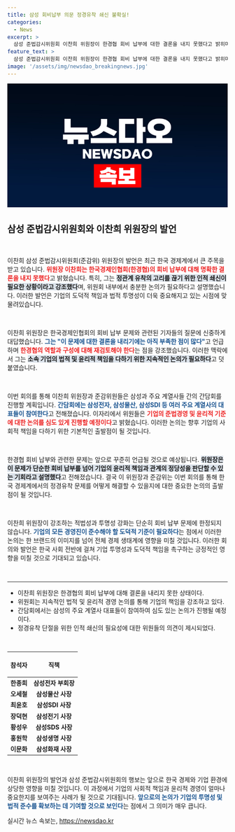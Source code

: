 ```yaml
---
title: 삼성 회비납부 의문 정경유착 쇄신 불확실!
categories:
  - News
excerpt: >
  삼성 준법감시위원회 이찬희 위원장이 한경협 회비 납부에 대한 결론을 내지 못했다고 밝히며 정경유착 문제에 대한 의문을 제기했습니다. 논의는 장기화될 전망이며, 삼성그룹의 향후 행보에 귀추가 주목됩니다.
feature_text: >
  삼성 준법감시위원회 이찬희 위원장이 한경협 회비 납부에 대한 결론을 내지 못했다고 밝히며 정경유착 문제에 대한 의문을 제기했습니다. 논의는 장기화될 전망이며, 삼성그룹의 향후 행보에 귀추가 주목됩니다.
image: '/assets/img/newsdao_breakingnews.jpg'
---
```


<p><img src="/assets/img/newsdao_breakingnews.jpg" alt="flaretime 속보" /></p>

<h2 data-ke-size="size26">삼성 준법감시위원회와 이찬희 위원장의 발언</h2>

<p data-ke-size="size16">&nbsp;</p>

<p>이찬희 삼성 준법감시위원회(준감위) 위원장의 발언은 최근 한국 경제계에서 큰 주목을 받고 있습니다. <b><span style="color: #ee2323;">위원장 이찬희는 한국경제인협회(한경협)의 회비 납부에 대해 명확한 결론을 내지 못했다</span></b>고 밝혔습니다. 특히, 그는 <b><span style="background-color: #21538527;">정관계 유착의 고리를 끊기 위한 인적 쇄신이 필요한 상황이라고 강조했다</span></b>며, 위원회 내부에서 충분한 논의가 필요하다고 설명했습니다. 이러한 발언은 기업의 도덕적 책임과 법적 투명성이 더욱 중요해지고 있는 시점에 맞물려있습니다.</p>

<p data-ke-size="size16">&nbsp;</p>

<p>이찬희 위원장은 한국경제인협회의 회비 납부 문제와 관련된 기자들의 질문에 신중하게 대답했습니다. <b><span style="color: #1a5490;">그는 "이 문제에 대한 결론을 내리기에는 아직 부족한 점이 많다"</span></b>고 언급하며 <b><span style="color: #ee2323;">한경협의 역할과 구성에 대해 재검토해야 한다</span></b>는 점을 강조했습니다. 이러한 맥락에서 그는 <b><span style="background-color: #21538527;">소속 기업의 법적 및 윤리적 책임을 다하기 위한 지속적인 논의가 필요하다</span></b>고 덧붙였습니다.</p>

<p data-ke-size="size16">&nbsp;</p>

<p>이번 회의를 통해 이찬희 위원장과 준감위원들은 삼성과 주요 계열사들 간의 간담회를 진행할 계획입니다. <b><span style="color: #1a5490;">간담회에는 삼성전자, 삼성물산, 삼성SDI 등 여러 주요 계열사의 대표들이 참여한다</span></b>고 전해졌습니다. 이자리에서 위원들은 <b><span style="color: #ee2323;">기업의 준법경영 및 윤리적 기준에 대한 논의를 심도 있게 진행할 예정이다</span></b>고 밝혔습니다. 이러한 논의는 향후 기업의 사회적 책임을 다하기 위한 기본적인 출발점이 될 것입니다.</p>

<p data-ke-size="size16">&nbsp;</p>

<p>한경협 회비 납부와 관련한 문제는 앞으로 꾸준히 언급될 것으로 예상됩니다. <b><span style="background-color: #21538527;">위원장은 이 문제가 단순한 회비 납부를 넘어 기업의 윤리적 책임과 관계의 정당성을 판단할 수 있는 기회라고 설명했다</span></b>고 전해졌습니다. 결국 이 위원장과 준감위는 이번 회의를 통해 한국 경제계에서의 정경유착 문제를 어떻게 해결할 수 있을지에 대한 중요한 논의의 출발점이 될 것입니다.</p>

<p data-ke-size="size16">&nbsp;</p>

<p>이찬희 위원장이 강조하는 적법성과 투명성 강화는 단순히 회비 납부 문제에 한정되지 않습니다. <b><span style="color: #1a5490;">기업의 모든 경영진이 준수해야 할 도덕적 기준이 필요하다</span></b>는 점에서 이러한 논의는 한 브랜드의 이미지를 넘어 전체 경제 생태계에 영향을 미칠 것입니다. 이러한 회의와 발언은 한국 사회 전반에 걸쳐 기업 투명성과 도덕적 책임을 촉구하는 긍정적인 영향을 미칠 것으로 기대되고 있습니다.</p>

<p data-ke-size="size16">&nbsp;</p>

<hr>

<ul>
<li>이찬희 위원장은 한경협의 회비 납부에 대해 결론을 내리지 못한 상태이다.</li>
<li>위원회는 지속적인 법적 및 윤리적 경영 논의를 통해 기업의 책임을 강조하고 있다.</li>
<li>간담회에서는 삼성의 주요 계열사 대표들이 참여하여 심도 있는 논의가 진행될 예정이다.</li>
<li>정경유착 단절을 위한 인적 쇄신의 필요성에 대한 위원들의 의견이 제시되었다.</li>
</ul>

<p data-ke-size="size16">&nbsp;</p>

<table style="width: 100%; border-collapse: collapse;">
    <thead>
        <tr>
            <th style="text-align: center; height: 50px;"><b>참석자</b></th>
            <th style="text-align: center; height: 50px;"><b>직책</b></th>
        </tr>
    </thead>
    <tbody>
        <tr>
            <td style="text-align: center; height: 17px;"><b>한종희</b></td>
            <td style="text-align: center; height: 17px;"><b>삼성전자 부회장</b></td>
        </tr>
        <tr>
            <td style="text-align: center; height: 17px;"><b>오세철</b></td>
            <td style="text-align: center; height: 17px;"><b>삼성물산 사장</b></td>
        </tr>
        <tr>
            <td style="text-align: center; height: 17px;"><b>최윤호</b></td>
            <td style="text-align: center; height: 17px;"><b>삼성SDI 사장</b></td>
        </tr>
        <tr>
            <td style="text-align: center; height: 17px;"><b>장덕현</b></td>
            <td style="text-align: center; height: 17px;"><b>삼성전기 사장</b></td>
        </tr>
        <tr>
            <td style="text-align: center; height: 17px;"><b>황성우</b></td>
            <td style="text-align: center; height: 17px;"><b>삼성SDS 사장</b></td>
        </tr>
        <tr>
            <td style="text-align: center; height: 17px;"><b>홍원학</b></td>
            <td style="text-align: center; height: 17px;"><b>삼성생명 사장</b></td>
        </tr>
        <tr>
            <td style="text-align: center; height: 17px;"><b>이문화</b></td>
            <td style="text-align: center; height: 17px;"><b>삼성화재 사장</b></td>
        </tr>
    </tbody>
</table>

<p data-ke-size="size16">&nbsp;</p>

<p>이찬희 위원장의 발언과 삼성 준법감시위원회의 행보는 앞으로 한국 경제와 기업 환경에 상당한 영향을 미칠 것입니다. 이 과정에서 기업의 사회적 책임과 윤리적 경영이 얼마나 중요한지를 보여주는 사례가 될 것으로 기대됩니다. <b><span style="color: #1a5490;">앞으로의 논의가 기업의 투명성 및 법적 준수를 확보하는 데 기여할 것으로 보인다</span></b>는 점에서 그 의미가 매우 큽니다.</p>
실시간 뉴스 속보는, <a href="https://newsdao.kr" rel="dofollow">https://newsdao.kr</a>


